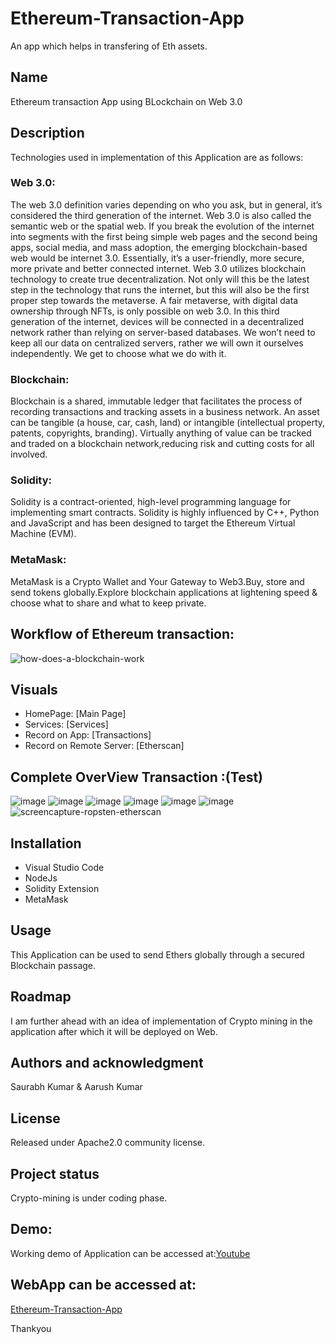 # Ethereum-Transaction-App 
An app which helps in transfering of  Eth assets.

## Name
Ethereum transaction App using BLockchain on Web 3.0

## Description
Technologies used in implementation of this Application are as follows:
### Web 3.0:
The web 3.0 definition varies depending on who you ask, but in general, it’s considered the third generation of the internet. Web 3.0 is also called the semantic web or the spatial web. If you break the evolution of the internet into segments with the first being simple web pages and the second being apps, social media, and mass adoption, the emerging blockchain-based web would be internet 3.0. Essentially, it’s a user-friendly, more secure, more private and better connected internet.
Web 3.0 utilizes blockchain technology to create true decentralization. Not only will this be the latest step in the technology that runs the internet, but this will also be the first proper step towards the metaverse. A fair metaverse, with digital data ownership through NFTs, is only possible on web 3.0.
In this third generation of the internet, devices will be connected in a decentralized network rather than relying on server-based databases. We won’t need to keep all our data on centralized servers, rather we will own it ourselves independently. We get to choose what we do with it.

### Blockchain:
Blockchain is a shared, immutable ledger that facilitates the process of recording transactions and tracking assets in a business network. An asset can be tangible (a house, car, cash, land) or intangible (intellectual property, patents, copyrights, branding). Virtually anything of value can be tracked and traded on a blockchain network,reducing risk and cutting costs for all involved.

### Solidity:
Solidity is a contract-oriented, high-level programming language for implementing smart contracts. Solidity is highly influenced by C++, Python and JavaScript and has been designed to target the Ethereum Virtual Machine (EVM).

### MetaMask:
MetaMask is a Crypto Wallet and Your Gateway to Web3.Buy, store and send tokens globally.Explore blockchain applications at lightening speed & choose what to share and what to keep private.

## Workflow of Ethereum transaction:
![how-does-a-blockchain-work](https://ik.imagekit.io/rkg8ugw0kq/assets/images/blog/1562846735/how-does-a-blockchain-work.jpg)

## Visuals
* HomePage:
[Main Page]
* Services:
[Services]
* Record on App:
[Transactions]
* Record on Remote Server:
[Etherscan]

## Complete OverView Transaction :(Test)
![image](https://user-images.githubusercontent.com/54509629/188721440-df00b218-62a2-4057-bdc1-c57a8b32a902.png)
![image](https://user-images.githubusercontent.com/54509629/188721682-f4d44cd6-3455-413e-8564-a9d1d91e9454.png)
![image](https://user-images.githubusercontent.com/54509629/188721896-05ed79bc-ca85-4246-90fd-6b47200fe32d.png)
![image](https://user-images.githubusercontent.com/54509629/188722373-0358bb5e-7cd9-47a5-8bd1-60def7c11282.png)
![image](https://user-images.githubusercontent.com/54509629/188722458-fde88854-86e9-47f7-a16f-302a0981e541.png)
![image](https://user-images.githubusercontent.com/54509629/188722582-def0df0a-819b-4da9-8556-461461c03ed5.png)
![screencapture-ropsten-etherscan](https://user-images.githubusercontent.com/54509629/188722859-367bc56e-2666-4a54-9471-f93e3b4b61d3.png)



## Installation
* Visual Studio Code
* NodeJs
* Solidity Extension
* MetaMask

## Usage
This Application can be used to send Ethers globally through a secured Blockchain passage.

## Roadmap
I am further ahead with an idea of implementation of Crypto mining in the application after which it will be deployed on Web.

## Authors and acknowledgment
Saurabh Kumar & Aarush Kumar

## License
Released under Apache2.0 community license.

## Project status
Crypto-mining is under coding phase.

## Demo:
Working demo of Application can be accessed at:[Youtube](https://www.youtube.com/watch?v=pZ0uzUHCvJk&t=3s)

## WebApp can be accessed at:
[Ethereum-Transaction-App](https://saurabhcrypto.netlify.app)

Thankyou
